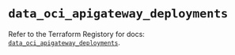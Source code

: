 # `data_oci_apigateway_deployments`

Refer to the Terraform Registory for docs: [`data_oci_apigateway_deployments`](https://registry.terraform.io/providers/oracle/oci/6.18.0/docs/data-sources/apigateway_deployments).
